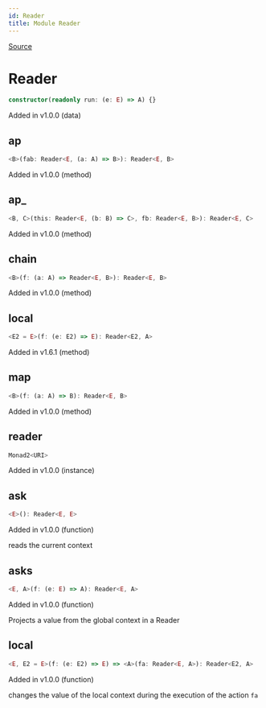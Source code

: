 ```yaml
---
id: Reader
title: Module Reader
---
```


[Source](https://github.com/gcanti/fp-ts/blob/master/src/Reader.ts)

# Reader

```ts
constructor(readonly run: (e: E) => A) {}
```

Added in v1.0.0 (data)

## ap

```ts
<B>(fab: Reader<E, (a: A) => B>): Reader<E, B>
```

Added in v1.0.0 (method)

## ap\_

```ts
<B, C>(this: Reader<E, (b: B) => C>, fb: Reader<E, B>): Reader<E, C>
```

Added in v1.0.0 (method)

## chain

```ts
<B>(f: (a: A) => Reader<E, B>): Reader<E, B>
```

Added in v1.0.0 (method)

## local

```ts
<E2 = E>(f: (e: E2) => E): Reader<E2, A>
```

Added in v1.6.1 (method)

## map

```ts
<B>(f: (a: A) => B): Reader<E, B>
```

Added in v1.0.0 (method)

## reader

```ts
Monad2<URI>
```

Added in v1.0.0 (instance)

## ask

```ts
<E>(): Reader<E, E>
```

Added in v1.0.0 (function)

reads the current context

## asks

```ts
<E, A>(f: (e: E) => A): Reader<E, A>
```

Added in v1.0.0 (function)

Projects a value from the global context in a Reader

## local

```ts
<E, E2 = E>(f: (e: E2) => E) => <A>(fa: Reader<E, A>): Reader<E2, A>
```

Added in v1.0.0 (function)

changes the value of the local context during the execution of the action `fa`

